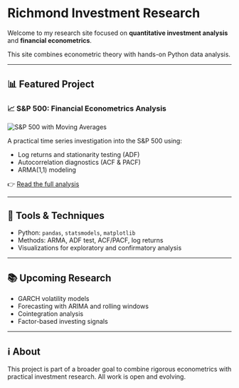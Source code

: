 # Richmond Investment Research

Welcome to my research site focused on **quantitative investment analysis** and **financial econometrics**.

This site combines econometric theory with hands-on Python data analysis.

---

## 📊 Featured Project

### 📈 S&P 500: Financial Econometrics Analysis

![S&P 500 with Moving Averages](images/sp500_quant_price_plot.png)

A practical time series investigation into the S&P 500 using:

- Log returns and stationarity testing (ADF)
- Autocorrelation diagnostics (ACF & PACF)
- ARMA(1,1) modeling

👉 [Read the full analysis](sp500-econometrics)

---

## 🧰 Tools & Techniques

- Python: `pandas`, `statsmodels`, `matplotlib`
- Methods: ARMA, ADF test, ACF/PACF, log returns
- Visualizations for exploratory and confirmatory analysis

---

## 📚 Upcoming Research

- GARCH volatility models
- Forecasting with ARIMA and rolling windows
- Cointegration analysis
- Factor-based investing signals

---

## ℹ️ About

This project is part of a broader goal to combine rigorous econometrics with practical investment research. All work is open and evolving.

